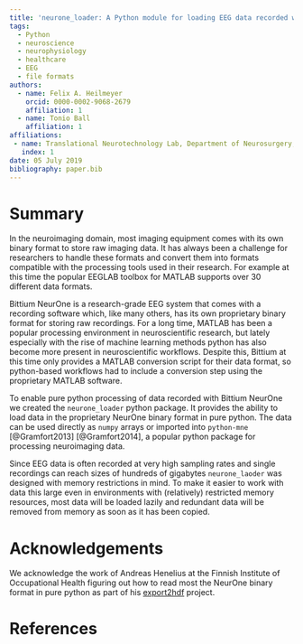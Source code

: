 ```yaml
---
title: 'neurone_loader: A Python module for loading EEG data recorded with Bittium NeurOne'
tags:
  - Python
  - neuroscience
  - neurophysiology
  - healthcare
  - EEG
  - file formats
authors:
  - name: Felix A. Heilmeyer
    orcid: 0000-0002-9068-2679
    affiliation: 1
  - name: Tonio Ball
    affiliation: 1
affiliations:
 - name: Translational Neurotechnology Lab, Department of Neurosurgery, University of Freiburg–Medical Center, Freiburg im Breisgau, Germany
   index: 1
date: 05 July 2019
bibliography: paper.bib
---
```


# Summary

In the neuroimaging domain, most imaging equipment comes with its own binary
format to store raw imaging data. It has always been a challenge for researchers
to handle these formats and convert them into formats compatible with the processing
tools used in their research. For example at this time the popular 
EEGLAB toolbox for MATLAB supports over 30 different data formats.

Bittium NeurOne is a research-grade EEG system that comes with a recording 
software which, like many others, has its own proprietary binary format for storing
raw recordings. For a long time, MATLAB has been a popular processing environment
in neuroscientific research, but lately especially with the rise of machine
learning methods python has also become more present in neuroscientific workflows.
Despite this, Bittium at this time only provides a MATLAB conversion script for their
data format, so python-based workflows had to include a conversion step using
the proprietary MATLAB software.

To enable pure python processing of data recorded with Bittium NeurOne we created
the ``neurone_loader`` python package. It provides the ability to load data in the
proprietary NeurOne binary format in pure python. The data can be used directly
as ``numpy`` arrays or imported into ``python-mne`` [@Gramfort2013] [@Gramfort2014],
a popular python package for processing neuroimaging data.

Since EEG data is often recorded at very high sampling rates and single recordings
can reach sizes of hundreds of gigabytes ``neurone_laoder`` was designed with 
memory restrictions in mind. To make it easier to work with data this large even
in environments with (relatively) restricted memory resources, most data will be
loaded lazily and redundant data will be removed from memory as soon as it has been
copied.

# Acknowledgements

We acknowledge the work of Andreas Henelius at the Finnish Institute of Occupational
Health figuring out how to read most the NeurOne binary format in pure python
as part of his [export2hdf](https://github.com/bwrc/export2hdf5) project.

# References
